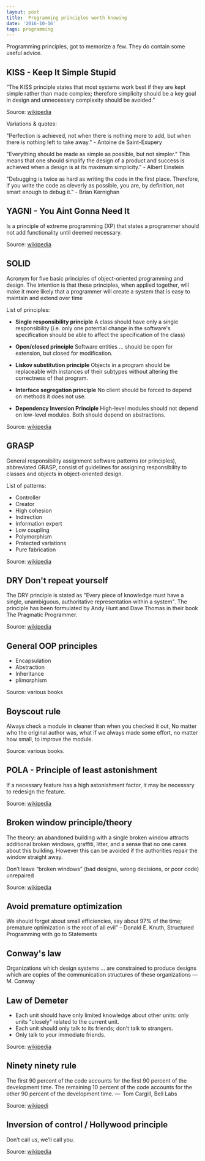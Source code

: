 ```yaml
---
layout: post
title:  Programming principles worth knowing
date: '2016-10-16'
tags: programming
---
```


Programming principles, got to memorize a few. They do contain some useful advice.


## KISS - Keep It Simple Stupid


“The KISS principle states that most systems work best if they are kept simple rather than made complex; therefore simplicity should be a key goal in design and unnecessary complexity should be avoided.”

Source: [wikipedia](https://en.wikipedia.org/wiki/KISS_principle)

Variations & quotes: 

"Perfection is achieved, not when there is nothing more to add, but when there is nothing left to take away." - Antoine de Saint-Exupery

"Everything should be made as simple as possible, but not simpler." This means that one should simplify the design of a product and success is achieved when a design is at its maximum simplicity." - Albert Einstein

"Debugging is twice as hard as writing the code in the first place. Therefore, if you write the code as cleverly as possible, you are, by definition, not smart enough to debug it." - Brian Kernighan


## YAGNI - You Aint Gonna Need It


Is a principle of extreme programming (XP) that states a programmer should not add functionality until deemed necessary.

Source: [wikipedia](https://en.wikipedia.org/wiki/You_aren%27t_gonna_need_it)


## SOLID


Acronym for five basic principles of object-oriented programming and design. The intention is that these principles, when applied together, will make it more likely that a programmer will create a system that is easy to maintain and extend over time

List of principles: 

- **Single responsibility principle** A class should have only a single responsibility (i.e. only one potential change in the software's specification should be able to affect the specification of the class)

- **Open/closed principle** Software entities … should be open for extension, but closed for modification.

- **Liskov substitution principle** Objects in a program should be replaceable with instances of their subtypes without altering the correctness of that program.

- **Interface segregation principle** No client should be forced to depend on methods it does not use. 

- **Dependency Inversion Principle** High-level modules should not depend on low-level modules. Both should depend on abstractions.

Source: [wikipedia](https://en.wikipedia.org/wiki/SOLID_(object-oriented_design))


## GRASP


General responsibility assignment software patterns (or principles), abbreviated GRASP, consist of guidelines for assigning responsibility to classes and objects in object-oriented design.

List of patterns: 

 - Controller
 - Creator
 - High cohesion
 - Indirection
 - Information expert
 - Low coupling
 - Polymorphism
 - Protected variations
 - Pure fabrication


 Source: [wikipedia](https://en.wikipedia.org/wiki/GRASP_(object-oriented_design))


## DRY Don't repeat yourself


The DRY principle is stated as "Every piece of knowledge must have a single, unambiguous, authoritative representation within a system". The principle has been formulated by Andy Hunt and Dave Thomas in their book The Pragmatic Programmer. 

Source: [wikipedia](https://en.wikipedia.org/wiki/Don%27t_repeat_yourself)


## General OOP principles


- Encapsulation
- Abstraction
- Inheritance 
- plimorphism

Source: various books


## Boyscout rule


Always check a module in cleaner than when you checked it out, No matter who the original author was, what if we always made some effort, no matter how small, to improve the module. 

Source: various books. 


## POLA - Principle of least astonishment 


If a necessary feature has a high astonishment factor, it may be necessary to redesign the feature.

Source: [wikipedia](https://en.wikipedia.org/wiki/Principle_of_least_astonishment)


## Broken window principle/theory


The theory: an abandoned building with a single broken window attracts additional broken windows, graffiti, litter, and a sense that no one cares about this building. 
However this can be avoided if the authorities repair the window straight away.


Don’t leave “broken windows” (bad designs, wrong decisions, or poor code) unrepaired


Source: [wikipedia](https://en.wikipedia.org/wiki/Broken_windows_theory)


## Avoid premature optimization


We should forget about small efficiencies, say about 97% of the time; premature optimization is the root of all evil” – Donald E. Knuth, Structured Programming with go to Statements


##  Conway's law


Organizations which design systems ... are constrained to produce designs which are copies of the communication structures of these organizations — M. Conway


## Law of Demeter


 - Each unit should have only limited knowledge about other units: only units "closely" related to the current unit.
 - Each unit should only talk to its friends; don't talk to strangers.
 - Only talk to your immediate friends.

Source: [wikipedia](https://en.wikipedia.org/wiki/Law_of_Demeter)


## Ninety ninety rule 


The first 90 percent of the code accounts for the first 90 percent of the development time. The remaining 10 percent of the code accounts for the other 90 percent of the development time. —  Tom Cargill, Bell Labs

Source: [wikipedi](https://en.wikipedia.org/wiki/Ninety-ninety_rule)


## Inversion of control / Hollywood principle 


Don’t call us, we’ll call you.

Source: [wikipedia](https://en.wikipedia.org/wiki/Inversion_of_control)

